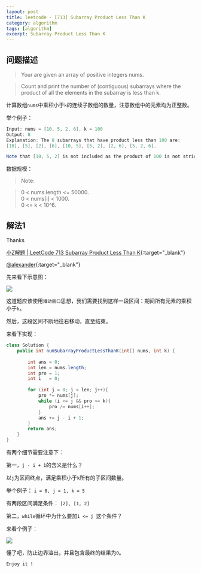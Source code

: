 ```yaml
---
layout: post
title: leetcode - [713] Subarray Product Less Than K
category: algorithm
tags: [algorithm]
excerpt: Subarray Product Less Than K
---
```


## 问题描述  

> Your are given an array of positive integers nums.  

> Count and print the number of (contiguous) subarrays where the product of all the elements in the subarray is less than k.  

计算数组`nums`中乘积小于`k`的连续子数组的数量，注意数组中的元素均为正整数。   


举个例子：  

``` java
Input: nums = [10, 5, 2, 6], k = 100
Output: 8
Explanation: The 8 subarrays that have product less than 100 are:   
[10], [5], [2], [6], [10, 5], [5, 2], [2, 6], [5, 2, 6].  

Note that [10, 5, 2] is not included as the product of 100 is not strictly less than k.
```

数据规模：  

> Note:

> 0 < nums.length <= 50000.  
0 < nums[i] < 1000.  
0 <= k < 10^6.  


## 解法1  

Thanks 

[小Z解题 | LeetCode 713 Subarray Product Less Than K](https://www.youtube.com/watch?v=W2y4aNnsuTw){:target="_blank"}  

[@alexander](https://leetcode.com/problems/subarray-product-less-than-k/discuss/108861/JavaC%2B%2B-Clean-Code-with-Explanation){:target="_blank"}  

先来看下示意图：  

![](https://yyc-images.oss-cn-beijing.aliyuncs.com/leetcode_713_key.png)  

这道题应该使用`滑动窗口`思想，我们需要找到这样一段区间：期间所有元素的乘积小于`k`。  

然后，这段区间不断地往右移动，直至结束。  



来看下实现：  


``` java
class Solution {
    public int numSubarrayProductLessThanK(int[] nums, int k) {
        
        int ans = 0;
        int len = nums.length;
        int pro = 1;
        int i   = 0;
        
        for (int j = 0; j < len; j++){
            pro *= nums[j];
            while (i <= j && pro >= k){
                pro /= nums[i++];
            }
            ans += j - i + 1;
        }
        return ans;
    }
}
```

有两个细节需要注意下：  


第一，`j - i + 1`的含义是什么？  

以`j`为区间终点，满足乘积小于`k`所有的子区间数量。  

举个例子： `i = 0, j = 1, k = 5`  

有两段区间满足条件： `[2], [1, 2]`  

第二，`while`循环中为什么要加`i <= j `这个条件？  

来看个例子：  


![](https://yyc-images.oss-cn-beijing.aliyuncs.com/leetcode_713_corner_case.png)  

懂了吧，防止边界溢出，并且包含最终的结果为`0`。  


`Enjoy it ! `